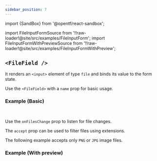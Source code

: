 ```yaml
---
sidebar_position: 7
---
```


import {SandBox} from '@opentf/react-sandbox';

import FileInputFormSource from '!!raw-loader!@site/src/examples/FileInputForm';
import FileInputFormWithPreviewSource from '!!raw-loader!@site/src/examples/FileInputFormWithPreview';

## `<FileField />`

It renders an `<input>` element of type `file` and binds its value to the form state.

Use the `<FileField>` with a `name` prop for basic usage.

### Example (Basic)

<SandBox lib="react-form" code={FileInputFormSource} />

<br />

Use the `onFilesChange` prop to listen for file changes.

The `accept` prop can be used to filter files using extensions.

The following example accepts only `PNG` or `JPG` image files.

### Example (With preview)

<SandBox lib="react-form" code={FileInputFormWithPreviewSource} />
